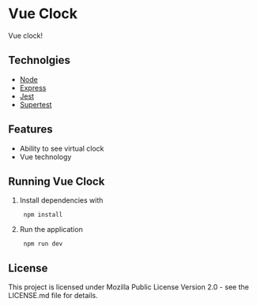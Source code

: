 # Vue Clock

<!-- <div style="text-align: center;">

![Bongo Cat](./client/assets/bongocatkeyboard.png "Keebuilds Logo")

</div> -->

Vue clock!


## Technolgies

* [Node](https://nodejs.org/en/)
* [Express](https://expressjs.com/)
* [Jest](https://jestjs.io/)
* [Supertest](https://www.npmjs.com/package/supertest)


## Features

- Ability to see virtual clock
- Vue technology


## Running Vue Clock

1. Install dependencies with 
             
        npm install
                

2. Run the application

        npm run dev



## License

This project is licensed under Mozilla Public License Version 2.0 - see the LICENSE.md file for details.